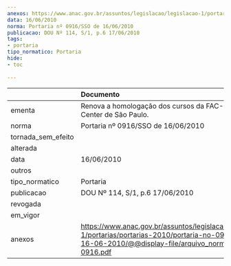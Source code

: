 ```yaml
---
anexos: https://www.anac.gov.br/assuntos/legislacao/legislacao-1/portarias/portarias-2010/portaria-no-0916-sso-de-16-06-2010/@@display-file/arquivo_norma/PA2010-0916.pdf
data: 16/06/2010
norma: Portaria nº 0916/SSO de 16/06/2010
publicacao: DOU Nº 114, S/1, p.6 17/06/2010
tags:
- portaria
tipo_normatico: Portaria
hide: 
- toc 
 
---
```


|                    | Documento                                                                                                                                                         |
|:-------------------|:------------------------------------------------------------------------------------------------------------------------------------------------------------------|
| ementa             | Renova a homologação dos cursos da FAC-Flex Aviation Center de São Paulo.                                                                                         |
| norma              | Portaria nº 0916/SSO de 16/06/2010                                                                                                                                |
| tornada_sem_efeito |                                                                                                                                                                   |
| alterada           |                                                                                                                                                                   |
| data               | 16/06/2010                                                                                                                                                        |
| outros             |                                                                                                                                                                   |
| tipo_normatico     | Portaria                                                                                                                                                          |
| publicacao         | DOU Nº 114, S/1, p.6 17/06/2010                                                                                                                                   |
| revogada           |                                                                                                                                                                   |
| em_vigor           |                                                                                                                                                                   |
| anexos             | https://www.anac.gov.br/assuntos/legislacao/legislacao-1/portarias/portarias-2010/portaria-no-0916-sso-de-16-06-2010/@@display-file/arquivo_norma/PA2010-0916.pdf |